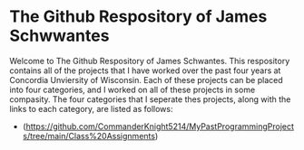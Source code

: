 # The Github Respository of James Schwwantes
Welcome to The Github Respository of James Schwantes. This respository contains all of the projects that I have worked over the past four years at Concordia Unviersity of Wisconsin. Each of these projects can be placed into four categories, and I worked on all of these projects in some compasity. The four categories that I seperate thes projects, along with the links to each category, are listed as follows:

* (https://github.com/CommanderKnight5214/MyPastProgrammingProjects/tree/main/Class%20Assignments)

